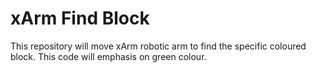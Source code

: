 # xArm Find Block

This repository will move xArm robotic arm to find the specific coloured block. This code will emphasis on green colour.
